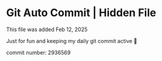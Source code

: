 # Git Auto Commit | Hidden File

This file was added Feb 12, 2025

Just for fun and keeping my daily git commit active 🤪

commit number: 2936569
